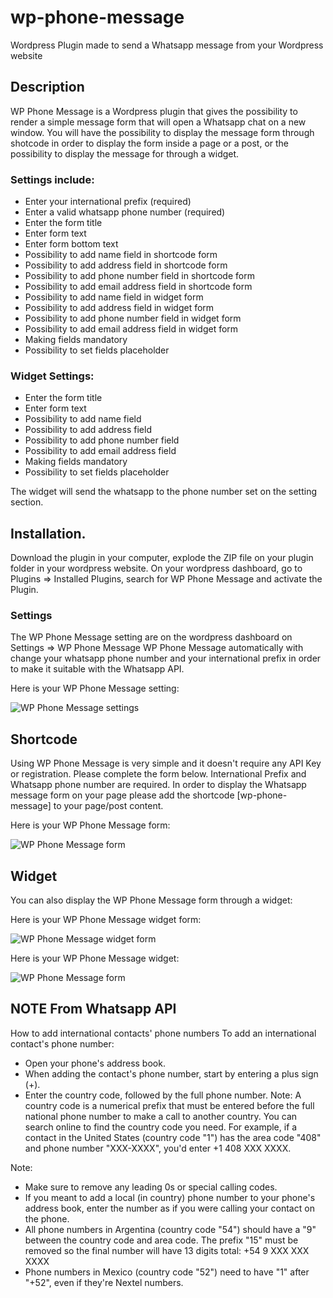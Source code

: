 # wp-phone-message
Wordpress Plugin made to send a Whatsapp message from your Wordpress website

## Description

WP Phone Message is a Wordpress plugin that gives the possibility to render a simple message form that will open a Whatsapp chat on a new window. You will have the possibility to display the message form through shotcode in order to display the form inside a page or a post, or the possibility to display the message for through a widget.

### Settings include:
* Enter your international prefix (required)
* Enter a valid whatsapp phone number (required)
* Enter the form title
* Enter form text
* Enter form bottom text
* Possibility to add name field in shortcode form
* Possibility to add address field in shortcode form
* Possibility to add phone number field in shortcode form
* Possibility to add email address field in shortcode form
* Possibility to add name field in widget form
* Possibility to add address field in widget form
* Possibility to add phone number field in widget form
* Possibility to add email address field in widget form
* Making fields mandatory
* Possibility to set fields placeholder

### Widget Settings:
* Enter the form title
* Enter form text
* Possibility to add name field
* Possibility to add address field
* Possibility to add phone number field
* Possibility to add email address field
* Making fields mandatory
* Possibility to set fields placeholder

The widget will send the whatsapp to the phone number set on the setting section.

## Installation.

Download the plugin in your computer, explode the ZIP file on your plugin folder in your wordpress website. 
On your wordpress dashboard, go to Plugins => Installed Plugins, search for WP Phone Message and activate the Plugin.

### Settings

The WP Phone Message setting are on the wordpress dashboard on Settings => WP Phone Message
WP Phone Message automatically with change your whatsapp phone number and your international prefix in order to make it suitable with the Whatsapp API.

Here is your WP Phone Message setting:

![WP Phone Message settings](http://webmarcello.co.uk/wp-content/uploads/2020/02/plugin-settings.jpg)

##  Shortcode
Using WP Phone Message is very simple and it doesn't require any API Key or registration.
Please complete the form below. International Prefix and Whatsapp phone number are required.
In order to display the Whatsapp message form on your page please add the shortcode [wp-phone-message] to your page/post content.

Here is your WP Phone Message form:

![WP Phone Message form](http://webmarcello.co.uk/wp-content/uploads/2020/02/plugin-message-form.jpg)

## Widget
You can also display the WP Phone Message form through a widget:

Here is your WP Phone Message widget form:

![WP Phone Message widget form](http://webmarcello.co.uk/wp-content/uploads/2020/02/plugin-widget.jpg)


Here is your WP Phone Message widget:

![WP Phone Message form](http://webmarcello.co.uk/wp-content/uploads/2020/02/plugin-widget-form.jpg)

## NOTE From Whatsapp API
How to add international contacts' phone numbers
To add an international contact's phone number:

* Open your phone's address book.
* When adding the contact's phone number, start by entering a plus sign (+).
* Enter the country code, followed by the full phone number.
Note: A country code is a numerical prefix that must be entered before the full national phone number to make a call to another country. You can search online to find the country code you need.
For example, if a contact in the United States (country code "1") has the area code "408" and phone number "XXX-XXXX", you'd enter +1 408 XXX XXXX.

Note:
* Make sure to remove any leading 0s or special calling codes.
* If you meant to add a local (in country) phone number to your phone's address book, enter the number as if you were calling your contact on the phone.
* All phone numbers in Argentina (country code "54") should have a "9" between the country code and area code. The prefix "15" must be removed so the final number will have 13 digits total: +54 9 XXX XXX XXXX
* Phone numbers in Mexico (country code "52") need to have "1" after "+52", even if they're Nextel numbers.
